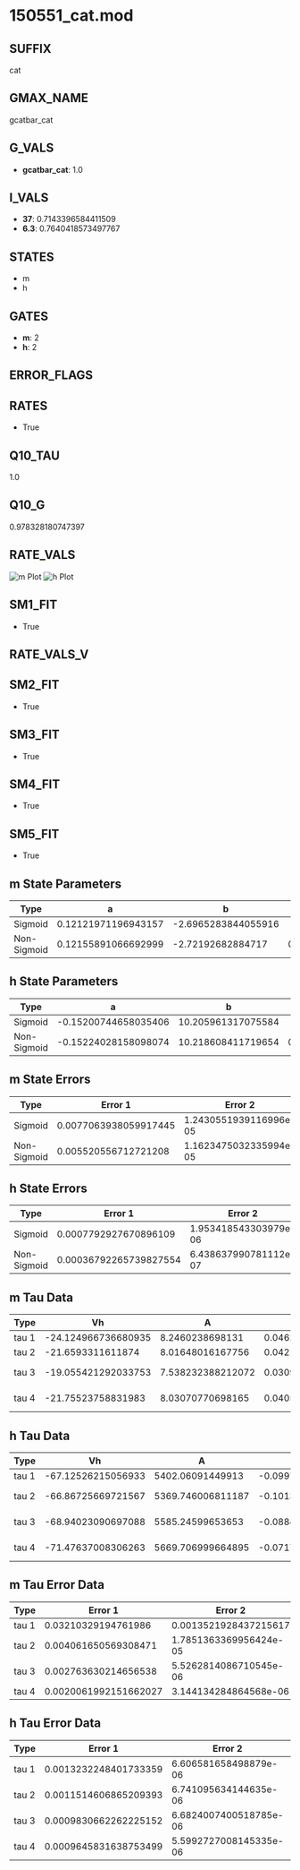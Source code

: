 # 150551_cat.mod

## SUFFIX

cat

## GMAX_NAME

gcatbar_cat

## G_VALS

- **gcatbar_cat**: 1.0

## I_VALS

- **37**: 0.7143396584411509
- **6.3**: 0.7640418573497767

## STATES

- m
- h

## GATES

- **m**: 2
- **h**: 2

## ERROR_FLAGS


## RATES

- True

## Q10_TAU

1.0

## Q10_G

0.978328180747397

## RATE_VALS

![m Plot](/Users/pbozelos/Dropbox/icg-Chai-Panos/supermodels/output_markdown_files/Ca/150551_cat.mod/images/m.png)
![h Plot](/Users/pbozelos/Dropbox/icg-Chai-Panos/supermodels/output_markdown_files/Ca/150551_cat.mod/images/h.png)

## SM1_FIT

- True

## RATE_VALS_V

## SM2_FIT

- True

## SM3_FIT

- True

## SM4_FIT

- True

## SM5_FIT

- True

## m State Parameters

| Type | a | b | c | d |
| --- | --- | --- | --- | --- |
| Sigmoid | 0.12121971196943157 | -2.6965283844055916 |
| Non-Sigmoid | 0.12155891066692999 | -2.72192682884717 | 0.998370345101946 | -0.00220386548788889 |

## h State Parameters

| Type | a | b | c | d |
| --- | --- | --- | --- | --- |
| Sigmoid | -0.15200744658035406 | 10.205961317075584 |
| Non-Sigmoid | -0.15224028158098074 | 10.218608411719654 | 0.9988926224493477 | -9.669655678101496e-06 |

## m State Errors

| Type | Error 1 | Error 2 | Error 3 |
| --- | --- | --- | --- |
| Sigmoid | 0.0077063938059917445 | 1.2430551939116996e-05 | 0.005305742275837023 |
| Non-Sigmoid | 0.005520556712721208 | 1.1623475032335994e-05 | 0.0038008245976305028 |

## h State Errors

| Type | Error 1 | Error 2 | Error 3 |
| --- | --- | --- | --- |
| Sigmoid | 0.0007792927670896109 | 1.953418543303979e-06 | 0.0006778028135483511 |
| Non-Sigmoid | 0.00036792265739827554 | 6.438637990781112e-07 | 0.0003200068355363821 |

## m Tau Data

| Type | Vh | A | b1 | b2 | c1 | c2 | d1 | d2 | e1 | e2 |
| --- | --- | --- | --- | --- | --- | --- | --- | --- | --- | --- |
| tau 1 | -24.124966736680935 | 8.2460238698131 | 0.04628147189785006 | 0.06740732750080869 |
| tau 2 | -21.6593311611874 | 8.01648016167756 | 0.04217801876560847 | -1.64448269783033e-05 | 0.08135658442706427 | -0.000365354564544681 |
| tau 3 | -19.055421292033753 | 7.538232388212072 | 0.030987330518793554 | -0.00025761364208027086 | -1.7121513461281559e-06 | 0.08731012581542624 | -0.0005238334443670244 | 8.788887903444145e-07 |
| tau 4 | -21.75523758831983 | 8.03070770698165 | 0.040512329092387486 | -0.00010672971818439433 | -1.4102629652021714e-06 | -6.35941576923519e-09 | 0.07865248669778216 | -0.00019702734440417598 | -3.419516892108063e-06 | 1.942156759707145e-08 |

## h Tau Data

| Type | Vh | A | b1 | b2 | c1 | c2 | d1 | d2 | e1 | e2 |
| --- | --- | --- | --- | --- | --- | --- | --- | --- | --- | --- |
| tau 1 | -67.12526215056933 | 5402.06091449913 | -0.09976859186355914 | -0.05270401323258994 |
| tau 2 | -66.86725669721567 | 5369.746006811187 | -0.10139428286430331 | 3.5570367532646664e-05 | -0.051434951237631144 | 2.1093939215548328e-05 |
| tau 3 | -68.94023090697088 | 5585.24599653653 | -0.08843237088464548 | -0.00032322103991294404 | 3.3486062734917465e-06 | -0.062357069527442764 | -0.00029249606005036924 | -3.3759884919344305e-06 |
| tau 4 | -71.47637008306263 | 5669.706999664895 | -0.07175788705128931 | -0.0007339498373869743 | 7.343820167130795e-06 | -1.2902922312228944e-08 | -0.07363234033809918 | -0.0008043052918574807 | -1.7648452551265872e-05 | -1.7568814046375306e-07 |

## m Tau Error Data

| Type | Error 1 | Error 2 | Error 3 |
| --- | --- | --- | --- |
| tau 1 | 0.03210329194761986 | 0.0013521928437215617 | 0.018161921909719804 |
| tau 2 | 0.004061650569308471 | 1.7851363369956424e-05 | 0.002297813588236036 |
| tau 3 | 0.002763630214656538 | 5.5262814086710545e-06 | 0.0015634794159997518 |
| tau 4 | 0.0020061992151662027 | 3.144134284864568e-06 | 0.00113497499074674 |

## h Tau Error Data

| Type | Error 1 | Error 2 | Error 3 |
| --- | --- | --- | --- |
| tau 1 | 0.0013232248401733359 | 6.606581658498879e-06 | 0.0010628540685334517 |
| tau 2 | 0.0011514606865209393 | 6.741095634144635e-06 | 0.0009248879240090336 |
| tau 3 | 0.0009830662262225152 | 6.6824007400518785e-06 | 0.0007896284187361204 |
| tau 4 | 0.0009645831638753499 | 5.5992727008145335e-06 | 0.0007747822660504825 |

